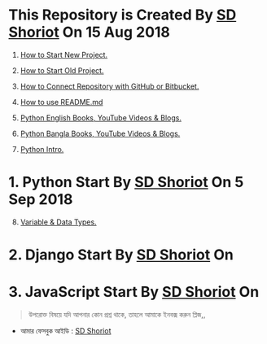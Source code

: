 # This Repository is Created By [SD Shoriot](https://www.facebook.com/shoriot) On 15 Aug 2018



1. [How to Start New Project.](https://github.com/sdshoriot/SD_Shoriot_Library/blob/master/0.%20Start/1.%20Project/1.%20start%20new%20project.md)

2. [How to Start Old Project.](https://github.com/sdshoriot/SD_Shoriot_Library/blob/master/0.%20Start/1.%20Project/2.%20start%20old%20project.md)

3. [How to Connect Repository with GitHub or Bitbucket.](https://github.com/sdshoriot/SD_Shoriot_Library/blob/master/0.%20Start/2.%20Git/1.%20repository.md)

4. [How to use README.md](https://github.com/sdshoriot/SD_Shoriot_Library/blob/master/0.%20Start/2.%20Git/2.%20readme.md)

5. [Python English Books, YouTube Videos & Blogs.](https://github.com/sdshoriot/SD_Shoriot_Library/blob/master/1.%20Python/0.%20Book/1.%20English%20Book%2CVideos%20%26%20Blogs.md)

6. [Python Bangla Books, YouTube Videos & Blogs.](https://github.com/sdshoriot/SD_Shoriot_Library/blob/master/1.%20Python/0.%20Book/2.%20Bangla%20Books%2CVideos%20%26%20Blogs.md)

7. [Python Intro.](https://github.com/sdshoriot/SD_Shoriot_Library/blob/master/1.%20Python/2.%20Python%20Intro.md)

# 1. Python Start By [SD Shoriot](https://www.facebook.com/shoriot) On 5 Sep 2018

8. [Variable & Data Types.](https://github.com/sdshoriot/SD_Shoriot_Library/blob/master/1.%20Python/3.%20Variables%20%26%20Data%20Types.md)


# 2. Django Start By [SD Shoriot](https://www.facebook.com/shoriot) On

# 3. JavaScript Start By [SD Shoriot](https://www.facebook.com/shoriot) On


> উপরোক্ত বিষয়ে যদি আপনার কোন প্রশ্ন থাকে, তাহলে আমাকে ইনবক্স করুন প্লিজ,,

* আমার ফেসবুক আইডি :  [SD Shoriot](https://www.facebook.com/shoriot)